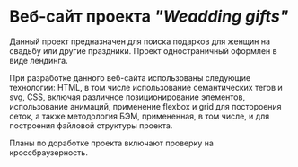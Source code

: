 # Веб-сайт проекта *"Weadding gifts"* 

Данный проект предназначен для поиска подарков для женщин на свадьбу или другие праздники. 
Проект одностраничный оформлен в виде лендинга. 

При разработке данного веб-сайта использованы следующие технологии: HTML, в том числе использование семантических тегов и svg, CSS, включая различное позиционирование элементов, использование анимаций, применение flexbox и grid для постороения сеток, а также методология БЭМ, примененная, в том числе, и для построения файловой структуры проекта. 

Планы по доработке проекта включают проверку на кроссбраузерность.  